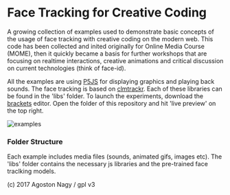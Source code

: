 # Face Tracking for Creative Coding

A growing collection of examples used to demonstrate basic concepts of the usage of face tracking with creative coding on the modern web. This code has been collected and inited originally for Online Media Course (MOME), then it quickly became a basis for further workshops that are focusing on realtime interactions, creative animations and critical discussion on current technologies (think of face-id).

All the examples are using [P5JS](http://p5js.org/) for displaying graphics and playing back sounds. The face tracking is based on [clmtrackr](https://github.com/auduno/clmtrackr). Each of these libraries can be found in the 'libs' folder. To launch the experiments, download the [brackets](http://brackets.io/) editor. Open the folder of this repository and hit 'live preview' on the top right.

![examples](https://user-images.githubusercontent.com/270431/33007976-57a264d2-cdd1-11e7-9d5d-0a804d0d7b82.jpg)

### Folder Structure

Each example includes media files (sounds, animated gifs, images etc). The 'libs' folder contains the necessary js libraries and the pre-trained face traclking models. 

(c) 2017 Agoston Nagy / gpl v3

